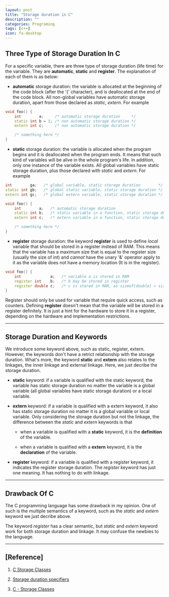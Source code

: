 ```yaml
---
layout: post
title: "Storage duration in C"
description: ""
categories: Programing
tags: [c++]
icon: fa-desktop
---
```



## Three Type of Storage Duration In C
For a specific variable, there are three type of storage duration (life time)
for  the variable. They are **automatic**, **static** and **register**. The
explanation of each of them is as below:

- **automatic** storage duration: the variable is allocated at the beginning of
the code block (after the '{' character), and is deallocated at the end of the
code block. All non-global variables have automatic storage duration, apart from
those declared as *static*, *extern*. For example

``` cpp
void foo() {
    int        a;     /* automatic storage duration     */
    static int b = 1; /* non automatic storage duration */
    extern int c;     /* non automatic storage duration */

    /* something here */
}
```

- **static** storage duration: the variable is allocated when the program begins
and it is deallocated when the program ends. It means that such kind of
variables will be alive in the whole program's life. In addition, only one
instance of the variable exists. All global variables have static storage
duration, plus those declared with *static* and *extern*. For example

``` cpp
int        ga;   /* global variable, static storage duration        */
static int gb;   /* global static variable, static storage duration */
extern int gc;   /* global extern variable, static storage duration */

void foo() {
    int        a;   /* automatic storage duration                             */
    static int b;   /* static variable in a function, static storage duration */
    extern int c;   /* extern variable in a function, static storage duration */

    /* something here */
}
```

- **register** storage duration: the keyword **register** is used to
define *local* variable that should be stored in a register instead of RAM. This
means that the variable has a maximum size that is equal to the register size
(usually the size of int) and *cannot* have the unary '&' operator apply to it as
the variable does not have a memory location (It is in the register).

``` cpp
void foo() {
    int             a;   /* variable a is stored in RAM                         */
    register int    b;   /* b may be stored in register                         */
    register double c;   /* c is stored in RAM, as sizeof(double) > sizeof(int) */
}
```

Register should only be used for variable that require quick access, such as
counters. Defining **register** doesn't mean that the variable will be stored in
a register definitely. It is just a hint for the hardware to store it in a
register, depending on the hardware and implementation restrictions.

----------------------------------

## Storage Duration and Keywords
We introduce some keyword above, such as static, register, extern. However, the
keywords don't have a retrict relationship with the storage duration. What's
more, the keyword **static** and **extern** also relates to the linkages, the
inner linkage and external linkage. Here, we just decribe the storage duration.

- **static** keyword: if a variable is qualified with the static keyword, the
variable has static storage duration no matter the variable is a global variable
(all global variables have static storage duration) or a local variable.

- **extern** keyword: if a variable is qualified with a extern keyword, it
also has static storage duration no matter it is a global variable or local
variable. Only considering the storage duration but not the linkage, the
difference between the *static* and *extern* keywords is that

    - when a variable is qualified with a **static** keyword, it is the
    **definition** of the variable.

    - when a variable is qualified with a **extern** keyword, it is the
    **declaration** of the variable.

- **register** keyword: if a variable is qualified with a register keyword, it
indicates the register storage duration. The *register* keyword has just one
meaning. It has nothing to do with linkage.

----------------------------------

## Drawback Of C
The C programming language has some drawback in my opinion. One of such is the
multiple semantics of a keyword, such as the *static* and *extern* keyword we
just decribe above.

The keyword *register* has a clear semantic, but *static* and *extern* keyword
work for both storage duration and linkage. It may confuse the newbies to the
language.

----------------------------------

## [Reference]
1. [C Storage
   Classes](<http://www.lix.polytechnique.fr/~liberti/public/computing/prog/c/C/CONCEPT/storage_class.html>)

2. [Storage duration
   specifiers](http://en.cppreference.com/w/cpp/language/storage_duration)

3. [C - Storage
   Classes](<http://stackoverflow.com/questions/1078768/is-there-a-relation-between-integer-and-register-sizes>)
